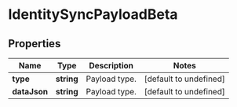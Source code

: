 # IdentitySyncPayloadBeta

## Properties

Name | Type | Description | Notes
------------ | ------------- | ------------- | -------------
**type** | **string** | Payload type. | [default to undefined]
**dataJson** | **string** | Payload type. | [default to undefined]

